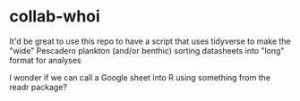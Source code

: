 # collab-whoi
It'd be great to use this repo to have a script that uses tidyverse to make the "wide" Pescadero plankton (and/or benthic) sorting datasheets into "long" format for analyses

I wonder if we can call a Google sheet into R using something from the readr package?
